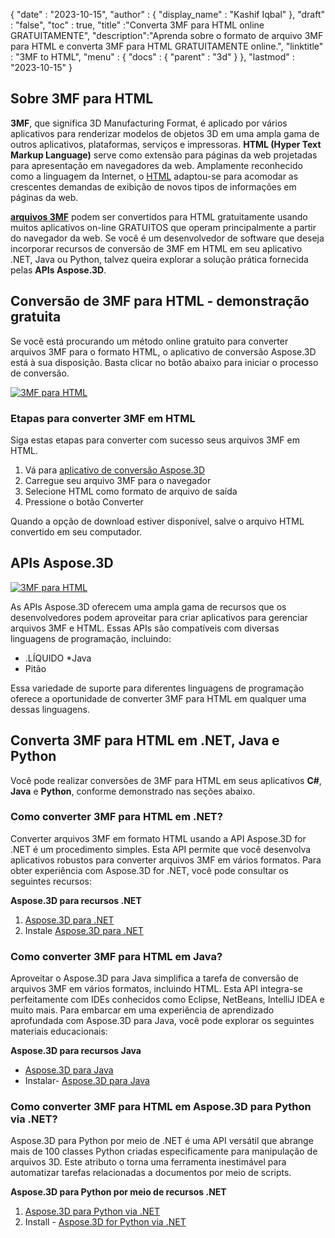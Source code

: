 {
  "date" : "2023-10-15",
  "author" : {
    "display_name" : "Kashif Iqbal"
},
  "draft" : "false",
  "toc" : true,
  "title" :"Converta 3MF para HTML online GRATUITAMENTE",
  "description":"Aprenda sobre o formato de arquivo 3MF para HTML e converta 3MF para HTML GRATUITAMENTE online.",
  "linktitle" : "3MF to HTML",
  "menu" : {
    "docs" : {
      "parent" : "3d"
}
},
  "lastmod" : "2023-10-15"
}

## Sobre 3MF para HTML

**3MF**, que significa 3D Manufacturing Format, é aplicado por vários aplicativos para renderizar modelos de objetos 3D em uma ampla gama de outros aplicativos, plataformas, serviços e impressoras. **HTML (Hyper Text Markup Language)** serve como extensão para páginas da web projetadas para apresentação em navegadores da web. Amplamente reconhecido como a linguagem da Internet, o [HTML](/pt/web/html/) adaptou-se para acomodar as crescentes demandas de exibição de novos tipos de informações em páginas da web.

**[arquivos 3MF](/pt/3d/3mf/)** podem ser convertidos para HTML gratuitamente usando muitos aplicativos on-line GRATUITOS que operam principalmente a partir do navegador da web. Se você é um desenvolvedor de software que deseja incorporar recursos de conversão de 3MF em HTML em seu aplicativo .NET, Java ou Python, talvez queira explorar a solução prática fornecida pelas **APIs Aspose.3D**.

## Conversão de 3MF para HTML - demonstração gratuita

Se você está procurando um método online gratuito para converter arquivos 3MF para o formato HTML, o aplicativo de conversão Aspose.3D está à sua disposição. Basta clicar no botão abaixo para iniciar o processo de conversão.

[![3MF para HTML](../3mf-to-html.png)](https://products.aspose.app/3d/conversion/3mf-to-html)

### Etapas para converter 3MF em HTML

Siga estas etapas para converter com sucesso seus arquivos 3MF em HTML.

1. Vá para [aplicativo de conversão Aspose.3D](https://products.aspose.app/3d/conversion/3MF-to-html)
1. Carregue seu arquivo 3MF para o navegador
1. Selecione HTML como formato de arquivo de saída
1. Pressione o botão Converter

Quando a opção de download estiver disponível, salve o arquivo HTML convertido em seu computador.

## APIs Aspose.3D

[![3MF para HTML](../try-aspose-3d.png)](https://products.aspose.com/3d/)

As APIs Aspose.3D oferecem uma ampla gama de recursos que os desenvolvedores podem aproveitar para criar aplicativos para gerenciar arquivos 3MF e HTML. Essas APIs são compatíveis com diversas linguagens de programação, incluindo:

* .LÍQUIDO
*Java
* Pitão

Essa variedade de suporte para diferentes linguagens de programação oferece a oportunidade de converter 3MF para HTML em qualquer uma dessas linguagens.

## Converta 3MF para HTML em .NET, Java e Python

Você pode realizar conversões de 3MF para HTML em seus aplicativos **C#**, **Java** e **Python**, conforme demonstrado nas seções abaixo.

### Como converter 3MF para HTML em .NET?

Converter arquivos 3MF em formato HTML usando a API Aspose.3D for .NET é um procedimento simples. Esta API permite que você desenvolva aplicativos robustos para converter arquivos 3MF em vários formatos. Para obter experiência com Aspose.3D for .NET, você pode consultar os seguintes recursos:

**Aspose.3D para recursos .NET**

1. [Aspose.3D para .NET](https://products.aspose.com/3d/net/)
1. Instale [Aspose.3D para .NET](https://docs.aspose.com/3d/net/installation/)

### Como converter 3MF para HTML em Java?

Aproveitar o Aspose.3D para Java simplifica a tarefa de conversão de arquivos 3MF em vários formatos, incluindo HTML. Esta API integra-se perfeitamente com IDEs conhecidos como Eclipse, NetBeans, IntelliJ IDEA e muito mais. Para embarcar em uma experiência de aprendizado aprofundada com Aspose.3D para Java, você pode explorar os seguintes materiais educacionais:

**Aspose.3D para recursos Java**

* [Aspose.3D para Java](https://products.aspose.com/3d/java/)
* Instalar- [Aspose.3D para Java](https://docs.aspose.com/3d/java/installation/)

### Como converter 3MF para HTML em Aspose.3D para Python via .NET?

Aspose.3D para Python por meio de .NET é uma API versátil que abrange mais de 100 classes Python criadas especificamente para manipulação de arquivos 3D. Este atributo o torna uma ferramenta inestimável para automatizar tarefas relacionadas a documentos por meio de scripts.

**Aspose.3D para Python por meio de recursos .NET**

1. [Aspose.3D para Python via .NET](https://products.aspose.com/3d/python-net/)
1. Install - [Aspose.3D for Python via .NET](https://releases.aspose.com/3d/python-net/)
